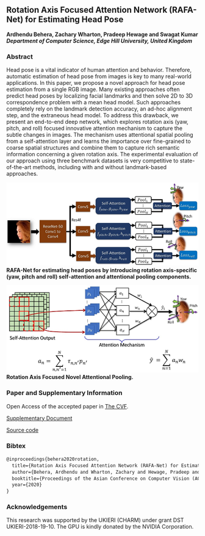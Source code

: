 ##  Rotation Axis Focused Attention Network (RAFA-Net) for Estimating Head Pose
**Ardhendu Behera, Zachary Wharton, Pradeep Hewage and Swagat Kumar**<br>
**_Department of Computer Science, Edge Hill University, United Kingdom_**

### Abstract
Head pose is a vital indicator of human attention and behavior. Therefore, automatic estimation of head pose from images is key to many real-world applications. In this paper, we propose a novel approach for head pose estimation from a single RGB image. Many existing approaches often predict head poses by localizing facial landmarks and then solve 2D to 3D correspondence problem with a mean head model. Such approaches completely rely on the landmark detection accuracy, an ad-hoc alignment step, and the extraneous head model. To address this drawback, we present an end-to-end deep network, which explores rotation axis (yaw, pitch, and roll) focused innovative attention mechanism to capture the subtle changes in images. The mechanism uses attentional spatial pooling from a self-attention layer and learns the importance over fine-grained to coarse spatial structures and combine them to capture rich semantic information concerning a given rotation axis. The experimental evaluation of our approach using three benchmark datasets is very competitive to state-of-the-art methods, including with and without landmark-based approaches.

![Image](architecture1.jpg)
**RAFA-Net for estimating head poses by introducing rotation axis-specific (yaw, pitch and roll) self-attention and attentional pooling components.**

![Image](Figure.jpg)
**Rotation Axis Focused Novel Attentional Pooling.**

### Paper and Supplementary Information
Open Access of the accepted paper in [The CVF](https://openaccess.thecvf.com/content/ACCV2020/html/Behera_Rotation_Axis_Focused_Attention_Network_RAFA-Net_for_Estimating_Head_Pose_ACCV_2020_paper.html).

[Supplementary Document](0458-supp.pdf)

[Source code](https://github.com/ArdhenduBehera/RAFA-Net)

### Bibtex
```markdown
@inproceedings{behera2020rotation,
  title={Rotation Axis Focused Attention Network (RAFA-Net) for Estimating Head Pose},
  author={Behera, Ardhendu and Wharton, Zachary and Hewage, Pradeep and Kumar, Swagat},
  booktitle={Proceedings of the Asian Conference on Computer Vision (ACCV)},
  year={2020}
}
```

### Acknowledgements

This research was supported by the UKIERI (CHARM) under grant DST UKIERI-2018-19-10. The GPU is kindly donated by the NVIDIA Corporation.
